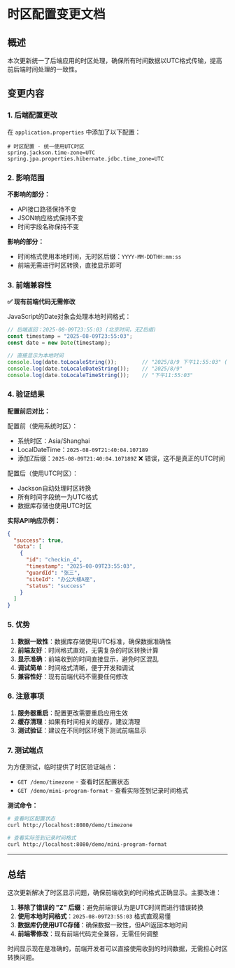 # 时区配置变更文档

## 概述
本次更新统一了后端应用的时区处理，确保所有时间数据以UTC格式传输，提高前后端时间处理的一致性。

## 变更内容

### 1. 后端配置更改

在 `application.properties` 中添加了以下配置：

```properties
# 时区配置 - 统一使用UTC时区
spring.jackson.time-zone=UTC
spring.jpa.properties.hibernate.jdbc.time_zone=UTC
```

### 2. 影响范围

**不影响的部分：**
- API接口路径保持不变
- JSON响应格式保持不变  
- 时间字段名称保持不变

**影响的部分：**
- 时间格式使用本地时间，无时区后缀：`YYYY-MM-DDTHH:mm:ss`
- 前端无需进行时区转换，直接显示即可

### 3. 前端兼容性

**✅ 现有前端代码无需修改**

JavaScript的Date对象会处理本地时间格式：

```javascript
// 后端返回：2025-08-09T23:55:03 (北京时间，无Z后缀)
const timestamp = "2025-08-09T23:55:03";
const date = new Date(timestamp);

// 直接显示为本地时间
console.log(date.toLocaleString());        // "2025/8/9 下午11:55:03" (北京时间)
console.log(date.toLocaleDateString());    // "2025/8/9"
console.log(date.toLocaleTimeString());    // "下午11:55:03"
```

### 4. 验证结果

**配置前后对比：**

配置前（使用系统时区）：
- 系统时区：Asia/Shanghai
- LocalDateTime：`2025-08-09T21:40:04.107189`
- 添加Z后缀：`2025-08-09T21:40:04.107189Z` ❌ 错误，这不是真正的UTC时间

配置后（使用UTC时区）：
- Jackson自动处理时区转换
- 所有时间字段统一为UTC格式
- 数据库存储也使用UTC时区

**实际API响应示例：**
```json
{
  "success": true,
  "data": [
    {
      "id": "checkin_4",
      "timestamp": "2025-08-09T23:55:03",
      "guardId": "张三",
      "siteId": "办公大楼A座",
      "status": "success"
    }
  ]
}
```

### 5. 优势

1. **数据一致性**：数据库存储使用UTC标准，确保数据准确性
2. **前端友好**：时间格式直观，无需复杂的时区转换计算
3. **显示准确**：前端收到的时间直接显示，避免时区混乱
4. **调试简单**：时间格式清晰，便于开发和调试
5. **兼容性好**：现有前端代码不需要任何修改

### 6. 注意事项

1. **服务器重启**：配置更改需要重启应用生效
2. **缓存清理**：如果有时间相关的缓存，建议清理
3. **测试验证**：建议在不同时区环境下测试前端显示

### 7. 测试端点

为方便测试，临时提供了时区验证端点：
- `GET /demo/timezone` - 查看时区配置状态
- `GET /demo/mini-program-format` - 查看实际签到记录时间格式

**测试命令：**
```bash
# 查看时区配置状态
curl http://localhost:8080/demo/timezone

# 查看实际签到记录时间格式
curl http://localhost:8080/demo/mini-program-format
```

---

## 总结

这次更新解决了时区显示问题，确保前端收到的时间格式正确显示。主要改进：

1. **移除了错误的 "Z" 后缀**：避免前端误认为是UTC时间而进行错误转换
2. **使用本地时间格式**：`2025-08-09T23:55:03` 格式直观易懂
3. **数据库仍使用UTC存储**：确保数据一致性，但API返回本地时间
4. **前端零修改**：现有前端代码完全兼容，无需任何调整

时间显示现在是准确的，前端开发者可以直接使用收到的时间数据，无需担心时区转换问题。